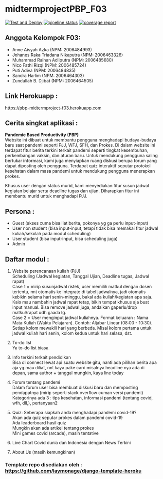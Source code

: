 # midtermprojectPBP_F03

[![Test and Deploy][actions-badge]][commits-gh]
[![pipeline status][pipeline-badge]][commits-gl]
[![coverage report][coverage-badge]][commits-gl]
## Anggota Kelompok F03:
- Anne Aisyah Azka (NPM: 2006484993)
- Johanes Raka Triadana Nikaputra (NPM: 2006463326)
- Muhammad Raihan Adliputra (NPM: 2006485680)
- Nico Fathi Rizqi (NPM: 2006485724)
- Puti Adiva (NPM: 2006484835)
- Sandra Harlim (NPM: 2006464303)
- Zundullah B. Djibat (NPM: 2006464505)

## Link Herokuapp :
https://pbp-midtermproject-f03.herokuapp.com 

## Cerita singkat aplikasi :
**Pandemic Based Productivity (PBP)**<br>
Website ini dibuat untuk membantu pengguna menghadapi budaya-budaya baru saat pandemi seperti PJJ, WFJ, SFH, dan Prokes. Di dalam website ini terdapat fitur berita terkini terkait pandemi seperti tingkat kesembuhan, perkembangan vaksin, dan aturan baru. Untuk mendukung pengguna saling bertukar informasi, kami juga menyiapkan ruang diskusi berupa forum yang dapat diposting oleh pengguna. Terdapat quiz interaktif seputar protokol kesehatan dalam masa pandemi untuk mendukung pengguna menerapkan prokes.

Khusus user dengan status murid, kami menyediakan fitur susun jadwal kegiatan belajar serta deadline tugas dan ujian. Diharapkan fitur ini membantu murid untuk menghadapi PJJ.

## Persona : 
- Guest (akses cuma bisa liat berita, pokonya yg ga perlu input-input)
- User non student (bisa input-input, tetapi tidak bisa memakai fitur jadwal kuliah/sekolah pada modul scheduling)
- User student (bisa input-input, bisa scheduling juga)
- Admin

## Daftar modul :
1. Website perencanaan kuliah (PJJ)<br>
Scheduling (Jadwal kegiatan, Tanggal Ujian, Deadline tugas, Jadwal rapat)<br>
Case 1 = mirip susunjadwal ristek, user memilih matkul dengan dosen tertentu, nnt otomatis ke integrate di tabel jadwalnya, jadi otomatis kebikin selama hari senin-minggu, bakal ada kuliah/kegiatan apa saja. Kalo mau nambahin jadwal rapat tetap, bikin tempat khusus aja buat input manual. Bisa remove jadwal juga, andaikan gaperlu/drop matkul/rapat udh gaada lg.<br>
Case 2 = User menginput jadwal kuliahnya. Format keluaran : Nama Mata Kuliah (Waktu Pelajaran). Contoh: Aljabar Linear (08:00 - 10:30). Setiap kolom mewakili hari yang berbeda. Misal kolom pertama untuk jadwal kuliah hari senin, kolom kedua untuk hari selasa, dst.

2. To-do list<br>
Ya to-do list biasa.<br>

3. Info terkini terkait pendidikan<br>
Bisa di connect lewat api suatu website gitu, nanti ada pilihan berita apa aja yg mau diliat, nnt kaya pake card misalnya headline nya ada di depan, sama author + tanggal mungkin, kaya line today

4. Forum tentang pandemi<br>
Dalam forum user bisa membuat diskusi baru dan memposting pendapatnya
(mirip seperti stack overflow cuman versi pandemi)<br>
Kategorinya ada 3 : tips kesehatan, informasi pandemi (tentang covid, wfh, dll,), pertanyaan2 

5. Quiz: Seberapa siapkah anda menghadapi pandemi covid-19?<br>
Akan ada quiz seputar prokes dalam  pandemi covid-19 <br>
Ada leaderboard hasil quiz<br>
Mungkin akan ada artikel tentang prokes<br>
Mini games covid (arcade), masih tentative<br>


6. Live Chart Covid dunia dan Indonesia dengan News Terkini<br>

7. About Us (masih kemungkinan)

### Template repo disediakan oleh : https://github.com/laymonage/django-template-heroku

[actions-badge]: https://github.com/laymonage/django-template-heroku/workflows/Test%20and%20Deploy/badge.svg
[commits-gh]: https://github.com/laymonage/django-template-heroku/commits/master
[pipeline-badge]: https://gitlab.com/laymonage/django-template-heroku/badges/master/pipeline.svg
[coverage-badge]: https://gitlab.com/laymonage/django-template-heroku/badges/master/coverage.svg
[commits-gl]: https://gitlab.com/laymonage/django-template-heroku/-/commits/master

